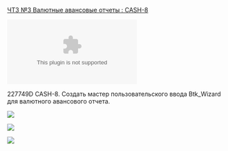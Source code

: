 [ЧТЗ №3 Валютные авансовые отчеты : CASH-8](https://yt.surgutneftegas.ru:4443/issue/CASH-8)

![](Валютные%20авансовые%20отчеты%20Global%20ERP%20v11.xlsx)

227749D CASH-8. Создать мастер пользовательского ввода Btk_Wizard для валютного авансового отчета. 

![](Pasted%20image%2020250709100658.png)

![](Pasted%20image%2020250709100608.png)

![](Pasted%20image%2020250709100731.png)














